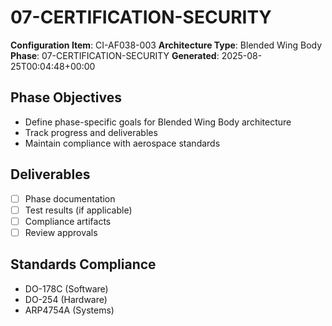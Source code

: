 # 07-CERTIFICATION-SECURITY

**Configuration Item**: CI-AF038-003
**Architecture Type**: Blended Wing Body
**Phase**: 07-CERTIFICATION-SECURITY
**Generated**: 2025-08-25T00:04:48+00:00

## Phase Objectives
- Define phase-specific goals for Blended Wing Body architecture
- Track progress and deliverables
- Maintain compliance with aerospace standards

## Deliverables
- [ ] Phase documentation
- [ ] Test results (if applicable)
- [ ] Compliance artifacts
- [ ] Review approvals

## Standards Compliance
- DO-178C (Software)
- DO-254 (Hardware)
- ARP4754A (Systems)
